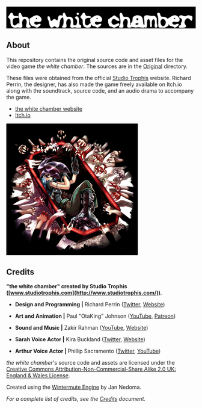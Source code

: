 ![The White Chamber](res/logo.png)
## About
This repository contains the original source code and asset files for the video game _the white chamber_. The sources are in the [Original](Original/) directory.

These files were obtained from the official [Studio Trophis](http://www.studiotrophis.com/) website. Richard Perrin, the designer, has also made the game freely available on Itch.io along with the soundtrack, source code, and an audio drama to accompany the game.

* [the white chamber website](http://www.studiotrophis.com/site/projects/thewhitechamber)
* [Itch.io](https://lockeddoorpuzzle.itch.io/the-white-chamber)

![the white chamber cover](res/cover.png)

## Credits
__"the white chamber" created by Studio Trophis ([www.studiotrophis.com](http://www.studiotrophis.com/))__.

* __Design and Programming |__ Richard Perrin ([Twitter](https://twitter.com/PerrinAshcroft), [Website](http://www.lockeddoorpuzzle.com/))

* __Art and Animation |__ Paul "OtaKing" Johnson ([YouTube](https://www.youtube.com/user/OtaKing77077), [Patreon](https://www.patreon.com/otaking77077))

* __Sound and Music |__ Zakir Rahman ([YouTube](https://www.youtube.com/channel/UCt2k6odraoEO7APDPLRwVfw), [Website](http://zakrahman.com/))

* __Sarah Voice Actor |__ Kira Buckland ([Twitter](https://twitter.com/KiraBuckland), [Website](http://kirabuckland.com/))

* __Arthur Voice Actor |__ Phillip Sacramento ([Twitter](https://twitter.com/philinthebooth), [YouTube](https://www.youtube.com/user/Lioncourt110))

_the white chamber_'s source code and assets are licensed under the [Creative Commons Attribution-Non-Commercial-Share Alike 2.0 UK: England & Wales License](http://creativecommons.org/licenses/by-nc-sa/2.0/uk/).

Created using the [Wintermute Engine](http://dead-code.org/) by Jan Nedoma.

_For a complete list of credits, see the [Credits](CREDITS.md) document._
